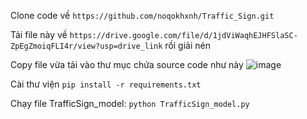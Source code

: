 Clone code về ``https://github.com/noqokhxnh/Traffic_Sign.git``

Tải file này về `https://drive.google.com/file/d/1jdViWaqhEJHFSlaSC-ZpEgZmoiqFLI4r/view?usp=drive_link` rồi giải nén

Copy file vừa tải vào thư mục chứa source code như này ![image](https://github.com/user-attachments/assets/bbb49e18-f1fe-49ff-baea-afe310862a49)

Cài thư viện `pip install -r requirements.txt`

Chạy file TrafficSign_model: `python TrafficSign_model.py`

